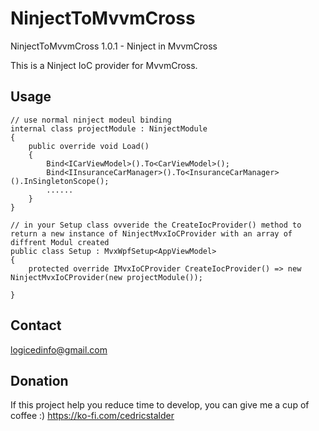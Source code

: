 ﻿# NinjectToMvvmCross
NinjectToMvvmCross 1.0.1 - Ninject in MvvmCross

This is a Ninject IoC provider for MvvmCross. 

## Usage

    // use normal ninject modeul binding 
    internal class projectModule : NinjectModule
    {
        public override void Load()
        {
            Bind<ICarViewModel>().To<CarViewModel>();
            Bind<IInsuranceCarManager>().To<InsuranceCarManager>().InSingletonScope();
            ......
        }
    }

    // in your Setup class ovveride the CreateIocProvider() method to return a new instance of NinjectMvxIoCProvider with an array of diffrent Modul created
    public class Setup : MvxWpfSetup<AppViewModel>
    {
        protected override IMvxIoCProvider CreateIocProvider() => new NinjectMvxIoCProvider(new projectModule());

    }

## Contact

logicedinfo@gmail.com

## Donation

If this project help you reduce time to develop, you can give me a cup of coffee :)
https://ko-fi.com/cedricstalder